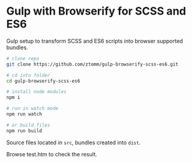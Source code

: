 # Gulp with Browserify for SCSS and ES6

Gulp setup to transform SCSS and ES6 scripts into browser supported bundles.  

``` bash
# clone repo
git clone https://github.com/ztomm/gulp-browserify-scss-es6.git

# cd into folder
cd gulp-browserify-scss-es6

# install node modules
npm i

# run in watch mode
npm run watch

# or build files
npm run build
````

Source files located in `src`, bundles created into `dist`.  

Browse test.htm to check the result.  